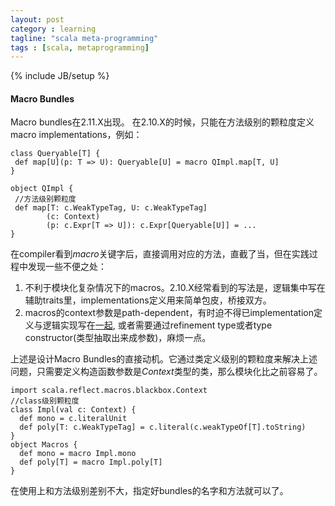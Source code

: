 ```yaml
---
layout: post
category : learning
tagline: "scala meta-programming"
tags : [scala, metaprogramming]
---
```

{% include JB/setup %}

#### Macro Bundles

Macro bundles在2.11.X出现。
在2.10.X的时候，只能在方法级别的颗粒度定义macro implementations，例如：

```
class Queryable[T] {
 def map[U](p: T => U): Queryable[U] = macro QImpl.map[T, U]
}

object QImpl {
 //方法级别颗粒度
 def map[T: c.WeakTypeTag, U: c.WeakTypeTag]
        (c: Context)
        (p: c.Expr[T => U]): c.Expr[Queryable[U]] = ...
}
```

在compiler看到*macro*关键字后，直接调用对应的方法，直截了当，但在实践过程中发现一些不便之处：

1. 不利于模块化复杂情况下的macros。2.10.X经常看到的写法是，逻辑集中写在辅助traits里，implementations定义用来简单包皮，桥接双方。
2. macros的context参数是path-dependent，有时迫不得已implementation定义与逻辑实现写在[一起](http://docs.scala-lang.org/overviews/macros/overview.html#writing_bigger_macros),
或者需要通过refinement type或者type constructor(类型抽取出来成参数)，麻烦一点。

上述是设计Macro Bundles的直接动机。它通过类定义级别的颗粒度来解决上述问题，只需要定义构造函数参数是*Context*类型的类，那么模块化比之前容易了。

```
import scala.reflect.macros.blackbox.Context
//class级别颗粒度
class Impl(val c: Context) {
  def mono = c.literalUnit
  def poly[T: c.WeakTypeTag] = c.literal(c.weakTypeOf[T].toString)
}
object Macros {
  def mono = macro Impl.mono
  def poly[T] = macro Impl.poly[T]
}
```

在使用上和方法级别差别不大，指定好bundles的名字和方法就可以了。